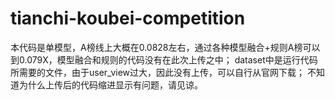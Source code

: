 # tianchi-koubei-competition
本代码是单模型，A榜线上大概在0.0828左右，通过各种模型融合+规则A榜可以到0.079X，模型融合和规则的代码没有在此次上传之中；
dataset中是运行代码所需要的文件，由于user_view过大，因此没有上传，可以自行从官网下载；
不知道为什么上传后的代码缩进显示有问题，请见谅。
